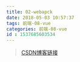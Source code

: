 ```yaml
---
title: 02-webapck
date: 2018-05-03 10:57:37
tags: 前端-08-vue
categories: 前端-08-vue
id : 1537685603534
---
```

> [CSDN博客链接](http://blog.csdn.net/hongchh/article/details/55113751)